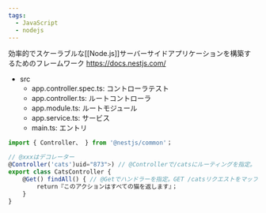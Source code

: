 ```yaml
---
tags:
  - JavaScript
  - nodejs
---
```

効率的でスケーラブルな[[Node.js]]サーバーサイドアプリケーションを構築するためのフレームワーク
https://docs.nestjs.com/

- src
	- app.controller.spec.ts: コントローラテスト
	- app.controller.ts: ルートコントローラ
	- app.module.ts: ルートモジュール
	- app.service.ts: サービス
	- main.ts: エントリ


```typescript
import { Controller、 } from '@nestjs/common'；

// @xxxはデコレーター
@Controller('cats')uid="873">) // @Controllerで/catsにルーティングを指定。
export class CatsController {
	@Get() findAll() { // @Getでハンドラーを指定。GET /catsリクエストをマップする
		return『このアクションはすべての猫を返します』；
	}
} 
```

